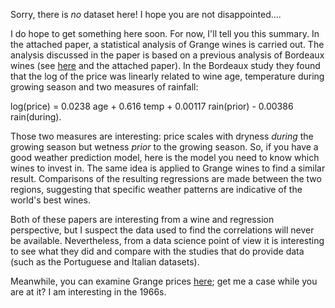 Sorry, there is *no* dataset here! I hope you are not disappointed.... 

I do hope to get something here soon. For now, I'll tell you this summary. In the attached paper, a statistical analysis of Grange wines is carried out. The analysis discussed in the paper is based on a previous analysis of Bordeaux wines (see [here](http://www.liquidasset.com/orley.htm) and the attached paper). In the Bordeaux study they found that the log of the price was linearly related to wine age, temperature during growing season and two measures of rainfall: 

log(price) = 0.0238 age + 0.616 temp + 0.00117 rain(prior) - 0.00386 rain(during).

Those two measures are interesting: price scales with dryness _during_ the growing season but wetness _prior_ to the growing season. So, if you have a good weather prediction model, here is the model you need to know which wines to invest in. The same idea is applied to Grange wines to find a similar result. Comparisons of the resulting regressions are made between the two regions, suggesting that specific weather patterns are indicative of the world's best wines.

Both of these papers are interesting from a wine and regression perspective, but I suspect the data used to find the correlations will never be available. Nevertheless, from a data science point of view it is interesting to see what they did and compare with the studies that do provide data (such as the Portuguese and Italian datasets).

Meanwhile, you can examine Grange prices [here](https://www.wickman.net.au/Grange_Prices.aspx); get me a case while you are at it? I am interesting in the 1966s. 
